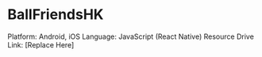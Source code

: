 # BallFriendsHK

Platform: Android, iOS
Language: JavaScript (React Native)
Resource Drive Link: [Replace Here]

